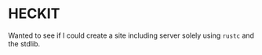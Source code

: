 # HECKIT

Wanted to see if I could create a site including server solely using `rustc` and the stdlib.
